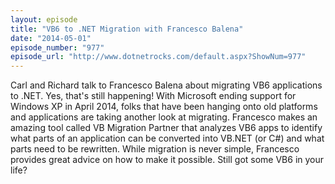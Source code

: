 ```yaml
---
layout: episode
title: "VB6 to .NET Migration with Francesco Balena"
date: "2014-05-01"
episode_number: "977"
episode_url: "http://www.dotnetrocks.com/default.aspx?ShowNum=977"
---
```


Carl and Richard talk to Francesco Balena about migrating VB6 applications to .NET. Yes, that's still happening! With Microsoft ending support for Windows XP in April 2014, folks that have been hanging onto old platforms and applications are taking another look at migrating. Francesco makes an amazing tool called VB Migration Partner that analyzes VB6 apps to identify what parts of an application can be converted into VB.NET (or C#) and what parts need to be rewritten. While migration is never simple, Francesco provides great advice on how to make it possible. Still got some VB6 in your life?
